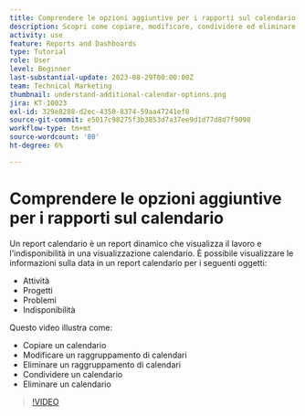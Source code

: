 ```yaml
---
title: Comprendere le opzioni aggiuntive per i rapporti sul calendario
description: Scopri come copiare, modificare, condividere ed eliminare un calendario.
activity: use
feature: Reports and Dashboards
type: Tutorial
role: User
level: Beginner
last-substantial-update: 2023-08-29T00:00:00Z
team: Technical Marketing
thumbnail: understand-additional-calendar-options.png
jira: KT-10023
exl-id: 329e8288-d2ec-4350-8374-59aa47241ef8
source-git-commit: e5017c98275f3b3853d7a37ee9d1d77d8d7f9098
workflow-type: tm+mt
source-wordcount: '80'
ht-degree: 6%

---
```


# Comprendere le opzioni aggiuntive per i rapporti sul calendario

Un report calendario è un report dinamico che visualizza il lavoro e l&#39;indisponibilità in una visualizzazione calendario. È possibile visualizzare le informazioni sulla data in un report calendario per i seguenti oggetti:

* Attività
* Progetti
* Problemi
* Indisponibilità

Questo video illustra come:

* Copiare un calendario
* Modificare un raggruppamento di calendari
* Eliminare un raggruppamento di calendari
* Condividere un calendario
* Eliminare un calendario

>[!VIDEO](https://video.tv.adobe.com/v/3423530/?quality=12&learn=on)
